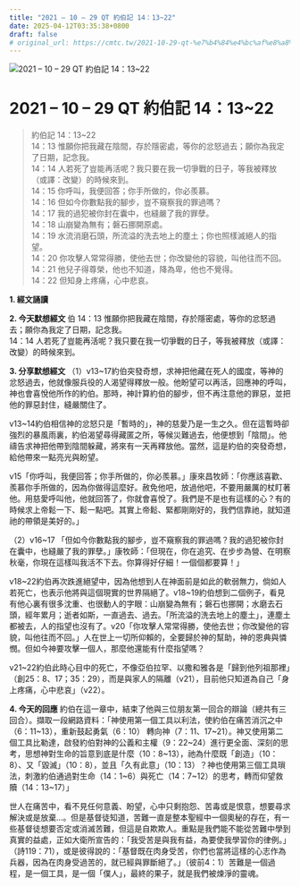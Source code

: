 ```yaml
---
title: "2021 – 10 – 29 QT 約伯記 14：13~22"
date: 2025-04-12T03:35:38+0800
draft: false
# original_url: https://cmtc.tw/2021-10-29-qt-%e7%b4%84%e4%bc%af%e8%a8%98-14%ef%bc%9a1322
---
```


![2021 – 10 – 29 QT 約伯記 14：13\~22](/images/qt.jpg   "2021 – 10 – 29 QT 約伯記 14：13\~22")

# 2021 – 10 – 29 QT 約伯記 14：13\~22

> 約伯記 14：13\~22  
> 14：13 惟願你把我藏在陰間，存於隱密處，等你的忿怒過去；願你為我定了日期，記念我。  
> 14：14 人若死了豈能再活呢？我只要在我一切爭戰的日子，等我被釋放（或譯：改變）的時候來到。  
> 14：15 你呼叫，我便回答；你手所做的，你必羨慕。  
> 14：16 但如今你數點我的腳步，豈不窺察我的罪過嗎？  
> 14：17 我的過犯被你封在囊中，也縫嚴了我的罪孽。  
> 14：18 山崩變為無有；磐石挪開原處。  
> 14：19 水流消磨石頭，所流溢的洗去地上的塵土；你也照樣滅絕人的指望。  
> 14：20 你攻擊人常常得勝，使他去世；你改變他的容貌，叫他往而不回。  
> 14：21 他兒子得尊榮，他也不知道，降為卑，他也不覺得。  
> 14：22 但知身上疼痛，心中悲哀。

**1. 經文誦讀**

**2.  今天默想經文**
伯 14：13 惟願你把我藏在陰間，存於隱密處，等你的忿怒過去；願你為我定了日期，記念我。  
14：14 人若死了豈能再活呢？我只要在我一切爭戰的日子，等我被釋放（或譯：改變）的時候來到。

**3. 分享默想經文**
（1）v13\~17約伯突發奇想，求神把他藏在死人的國度，等神的忿怒過去，他就像服兵役的人渴望得釋放一般。他盼望可以再活，回應神的呼叫，神也會喜悅他所作的約伯。那時，神計算約伯的腳步，但不再注意他的罪惡，並把他的罪惡封住，縫嚴關住了。

v13\~14約伯相信神的忿怒只是「暫時的」，神的慈愛乃是一生之久。但在這暫時卻強烈的暴風雨裏，約伯渴望尋得藏匿之所，等候災難過去，他便想到「陰間」。他禱告求神把他帶到陰間躲藏，將來有一天再釋放他。當然，這是約伯的突發奇想，給他帶來一點亮光與盼望。

v15「你呼叫，我便回答；你手所做的，你必羨慕。」康來昌牧師：「你應該喜歡、羨慕你手所做的，因為你做得這麼好。赦免他吧，放過他吧，不要用嚴厲的杖盯著他。用慈愛呼叫他，他就回答了，你就會喜悅了。我們是不是也有這樣的心？有的時候求上帝鬆一下、鬆一點吧。其實上帝鬆、緊都剛剛好的，我們信靠祂，就知道祂的帶領是美好的。」

（2）v16\~17 「但如今你數點我的腳步，豈不窺察我的罪過嗎？我的過犯被你封在囊中，也縫嚴了我的罪孽。」康牧師：「但現在，你在追究、在步步為營、在明察秋毫，你現在這樣叫我活不下去。你算得好仔細！一個個都要算！」

v18\~22約伯再次跌進絕望中，因為他想到人在神面前是如此的軟弱無力，倘如人若死亡，也表示他將與這個現實的世界隔絕了。v18\~19約伯想到二個例子，看見有他心裏有很多沈重、也很動人的字眼：山崩變為無有；磐石也挪開；水磨去石頭，經年累月；逝者如斯，一直過去、過去。「所流溢的洗去地上的塵土」，連塵土都被去，人的指望也沒有了。v20「你攻擊人常常得勝，使他去世；你改變他的容貌，叫他往而不回。」人在世上一切所仰賴的，全要歸於神的幫助，神的恩典與憐憫。但如今神要攻擊一個人，那麼他還能有什麼指望嗎？

v21\~22約伯此時心目中的死亡，不像亞伯拉罕、以撒和雅各是「歸到他列祖那裡」（創25：8、17；35：29），而是與家人的隔離（v21），目前他只知道為自己「身上疼痛，心中悲哀」（v22）。

**4. 今天的回應**
約伯在這一章中，結束了他與三位朋友第一回合的辯論（總共有三回合）。擷取一段網路資料：「神使用第一個工具以利法，使約伯在痛苦消沉之中（6：11\~13），重新鼓起勇氣（6：10） 轉向神（7：11、17\~21）。神又使用第二個工具比勒達，啟發約伯對神的公義和主權（9：22\~24）進行更全面、深刻的思考，思想神對生命的旨意到底是什麼（10：8\~13），祂為什麼既「創造」（10：8）、又「毀滅」（10：8），並且「久有此意」（10：13）？神也使用第三個工具瑣法，刺激約伯通過對生命（14：1\~6）與死亡（14：7\~12）的思考，轉而仰望救贖（14：13\~17）」

世人在痛苦中，看不見任何意義、盼望，心中只剩抱怨、苦毒或是恨意，想要尋求解決或是放棄…。但是基督徒知道，苦難一直是整本聖經中一個奧秘的存在，有一些基督徒想要否定或消滅苦難，但這是自欺欺人。重點是我們能不能從苦難中學到真實的益處，正如大衛所宣告的：「我受苦是與我有益，為要使我學習你的律例。」（詩119：71），或是彼得說的：「基督既在肉身受苦，你們也當將這樣的心志作為兵器，因為在肉身受過苦的，就已經與罪斷絕了。」（彼前4：1）苦難是一個過程，是一個工具，是一個「僕人」，最終的果子，就是我們被煉淨的靈魂。
